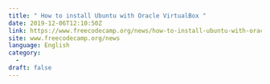 ```yaml
---
title: " How to install Ubuntu with Oracle VirtualBox "
date: 2019-12-06T12:10:50Z
link: https://www.freecodecamp.org/news/how-to-install-ubuntu-with-oracle-virtualbox/?utm_medium=RSS&utm_source=news.12bit.vn
site: www.freecodecamp.org/news
language: English
category:
  -   
draft: false
---
```

